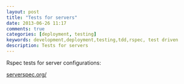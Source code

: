 ```yaml
---
layout: post
title: "Tests for servers"
date: 2013-06-26 11:17
comments: true
categories: [deployment, testing]
keywords: development,deployment,testing,tdd,rspec, test driven
description: Tests for servers
---
```

Rspec tests for server configurations:

<a href="http://serverspec.org/" target="_blank">serverspec.org/</a>
